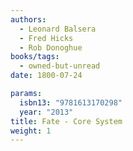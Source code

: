 ```yaml
---
authors:
  - Leonard Balsera
  - Fred Hicks
  - Rob Donoghue
books/tags:
  - owned-but-unread
date: 1800-07-24

params:
  isbn13: "9781613170298"
  year: "2013"
title: Fate - Core System
weight: 1
---
```


<!--more-->
